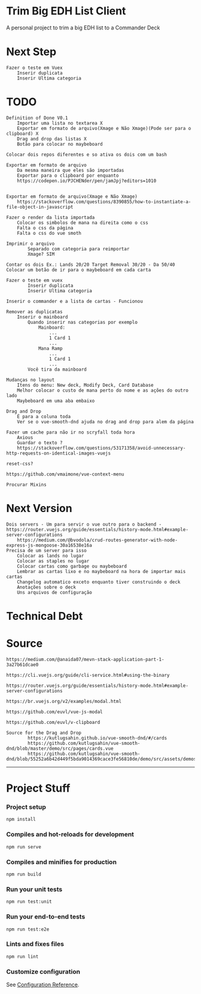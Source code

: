 # Trim Big EDH List Client
A personal project to trim a big EDH list to a Commander Deck

# Next Step
	Fazer o teste em Vuex
		Inserir duplicata
		Inserir Ultima categoria

# TODO
	Definition of Done V0.1
		Importar uma lista no textarea X
		Exportar em formato de arquivo(Xmage e Não Xmage)(Pode ser para o clipboard) X
		Drag and drop das listas X
		Botão para colocar no maybeboard

	Colocar dois repos diferentes e so ativa os dois com um bash

	Exportar em formato de arquivo
		Da mesma maneira que eles são importadas
		Exportar para o clipboard por enquanto
		https://codepen.io/PJCHENder/pen/jamJpj?editors=1010


	Exportar em formato de arquivo(Xmage e Não Xmage)
		https://stackoverflow.com/questions/8390855/how-to-instantiate-a-file-object-in-javascript

	Fazer o render da lista importada
		Colocar os simbolos de mana na direita como o css
		Falta o css da página
		Falta o css	do vue smoth

	Imprimir o arquivo 	
			Separado com categoria para reimportar
			Xmage? SIM

	Contar os dois Ex.: Lands 20/20 Target Removal 30/20 - Da 50/40
	Colocar um botão de ir para o maybeboard em cada carta

	Fazer o teste em vuex
	 		Inserir duplicata
			Inserir Ultima categoria

	Inserir o commander e a lista de cartas - Funcionou

	Remover as duplicatas
		Inserir o mainboard
			Quando inserir nas categorias por exemplo
				Mainboard:
					...
					1 Card 1
					...
				Mana Ramp
					...
					1 Card 1
					...
			Você tira da mainboard		

	Mudanças no layout
		Itens do menu: New deck, Modify Deck, Card Database  
		Melhor colocar o custo de mana perto do nome e as ações do outro lado
		Maybeboard em uma aba embaixo

	Drag and Drop
		É para a coluna toda
		Ver se o vue-smooth-dnd ajuda no drag and drop para alem da página

	Fazer um cache para não ir no scryfall toda hora
		Axious
		Guardar o texto ?
		https://stackoverflow.com/questions/53171358/avoid-unnecessary-http-requests-on-identical-images-vuejs

	reset-css?

	https://github.com/vmaimone/vue-context-menu

	Procurar Mixins


# Next Version
	Dois servers - Um para servir o vue outro para o backend - https://router.vuejs.org/guide/essentials/history-mode.html#example-server-configurations
		https://medium.com/@bvodola/crud-routes-generator-with-node-express-js-mongoose-30a16538e16a
	Precisa de um server para isso 	
		Colocar as lands no lugar
		Colocar as staples no lugar
		Colocar cartas como garbage ou maybeboard
		Lembrar as cartas lixo e no maybeboard na hora de importar mais cartas
		Changelog automatico exceto enquanto tiver construindo o deck
		Anotações sobre o deck
		Uns arquivos de configuração

# Technical Debt


# Source
	https://medium.com/@anaida07/mevn-stack-application-part-1-3a27b61dcae0

	https://cli.vuejs.org/guide/cli-service.html#using-the-binary

	https://router.vuejs.org/guide/essentials/history-mode.html#example-server-configurations

	https://br.vuejs.org/v2/examples/modal.html

	https://github.com/euvl/vue-js-modal

	https://github.com/euvl/v-clipboard

	Source for the Drag and Drop
			https://kutlugsahin.github.io/vue-smooth-dnd/#/cards
			https://github.com/kutlugsahin/vue-smooth-dnd/blob/master/demo/src/pages/cards.vue
			https://github.com/kutlugsahin/vue-smooth-dnd/blob/55252a6b42d449f5bda9014369cace3fe56810de/demo/src/assets/demos.css

----


# Project Stuff

### Project setup
```
npm install
```

### Compiles and hot-reloads for development
```
npm run serve
```

### Compiles and minifies for production
```
npm run build
```

### Run your unit tests
```
npm run test:unit
```

### Run your end-to-end tests
```
npm run test:e2e
```

### Lints and fixes files
```
npm run lint
```

### Customize configuration
See [Configuration Reference](https://cli.vuejs.org/config/).
